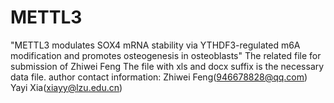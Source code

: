# METTL3
"METTL3 modulates SOX4 mRNA stability via YTHDF3-regulated m6A modification and promotes osteogenesis in osteoblasts" The related file for submission of Zhiwei Feng The file with xls and docx suffix is the necessary data file. author contact information: Zhiwei Feng(946678828@qq.com) Yayi Xia(xiayy@lzu.edu.cn)
